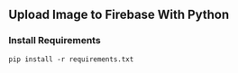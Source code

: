 ## Upload Image to Firebase With Python

### Install Requirements 
    pip install -r requirements.txt
